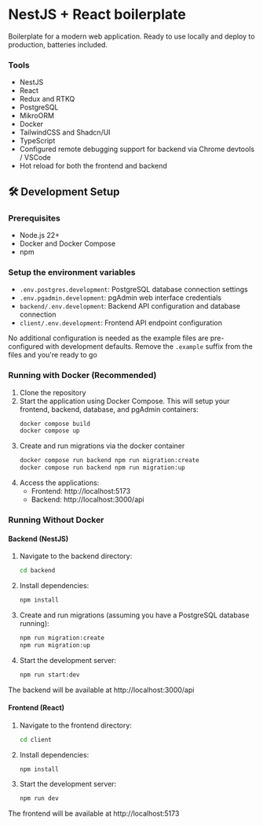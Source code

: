 # NestJS + React boilerplate

Boilerplate for a modern web application. Ready to use locally and deploy to production, batteries included.

### Tools

- NestJS
- React
- Redux and RTKQ
- PostgreSQL
- MikroORM
- Docker
- TailwindCSS and Shadcn/UI
- TypeScript
- Configured remote debugging support for backend via Chrome devtools / VSCode
- Hot reload for both the frontend and backend

## 🛠️ Development Setup

### Prerequisites

- Node.js 22+
- Docker and Docker Compose
- npm

### Setup the environment variables

- `.env.postgres.development`: PostgreSQL database connection settings
- `.env.pgadmin.development`: pgAdmin web interface credentials
- `backend/.env.development`: Backend API configuration and database connection
- `client/.env.development`: Frontend API endpoint configuration

No additional configuration is needed as the example files are pre-configured with development defaults. Remove the `.example` suffix from the files and you're ready to go

### Running with Docker (Recommended)

1. Clone the repository
2. Start the application using Docker Compose. This will setup your frontend, backend, database, and pgAdmin containers:
   ```bash
   docker compose build
   docker compose up
   ```
3. Create and run migrations via the docker container
   ```bash
   docker compose run backend npm run migration:create
   docker compose run backend npm run migration:up
   ```
4. Access the applications:
   - Frontend: http://localhost:5173
   - Backend: http://localhost:3000/api

### Running Without Docker

#### Backend (NestJS)

1. Navigate to the backend directory:

   ```bash
   cd backend
   ```

2. Install dependencies:

   ```bash
   npm install
   ```

3. Create and run migrations (assuming you have a PostgreSQL database running):

   ```bash
   npm run migration:create
   npm run migration:up
   ```

4. Start the development server:
   ```bash
   npm run start:dev
   ```

The backend will be available at http://localhost:3000/api

#### Frontend (React)

1. Navigate to the frontend directory:

   ```bash
   cd client
   ```

2. Install dependencies:

   ```bash
   npm install
   ```

3. Start the development server:
   ```bash
   npm run dev
   ```

The frontend will be available at http://localhost:5173
